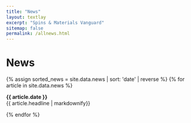 ```yaml
---
title: "News"
layout: textlay
excerpt: "Spins & Materials Vanguard"
sitemap: false
permalink: /allnews.html
---
```


# News
{% assign sorted_news = site.data.news | sort: 'date' | reverse %}
{% for article in site.data.news %}
<p><strong>{{ article.date }}</strong><br>
  {{ article.headline | markdownify}}</p>
{% endfor %}
